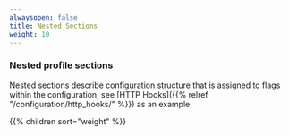 ```yaml
---
alwaysopen: false
title: Nested Sections
weight: 10
---
```

### Nested profile sections

Nested sections describe configuration structure that is assigned to flags within the
configuration, see [HTTP Hooks]({{% relref "/configuration/http_hooks/" %}}) as an example.

{{% children sort="weight" %}}
